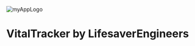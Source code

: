 ![myAppLogo](https://github.com/MichaelCarinci0052/LifesaverEngineersVitalTracker/assets/122493151/273cadd8-c9dc-4eff-a14e-0fdddaa82d7c)

# VitalTracker by LifesaverEngineers
